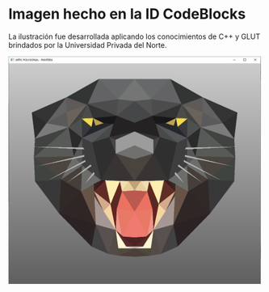 # Imagen hecho en la ID CodeBlocks 

La ilustración fue desarrollada aplicando los conocimientos de C++ y GLUT brindados por la Universidad Privada del Norte.

<img src="Img-Pantera/images/Creacion01.png" width="500" height="450">
